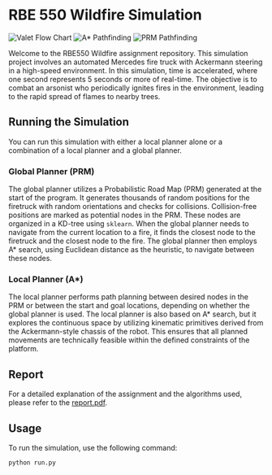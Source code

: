 # RBE 550 Wildfire Simulation

![Valet Flow Chart](docs/imgs/RBE550_Valet_Flow_Chart.png)
![A* Pathfinding](videos/astar.gif)
![PRM Pathfinding](videos/prm.gif)

Welcome to the RBE550 Wildfire assignment repository. This simulation project involves an automated Mercedes fire truck with Ackermann steering in a high-speed environment. In this simulation, time is accelerated, where one second represents 5 seconds or more of real-time. The objective is to combat an arsonist who periodically ignites fires in the environment, leading to the rapid spread of flames to nearby trees.

## Running the Simulation

You can run this simulation with either a local planner alone or a combination of a local planner and a global planner.

### Global Planner (PRM)

The global planner utilizes a Probabilistic Road Map (PRM) generated at the start of the program. It generates thousands of random positions for the firetruck with random orientations and checks for collisions. Collision-free positions are marked as potential nodes in the PRM. These nodes are organized in a KD-tree using `sklearn`. When the global planner needs to navigate from the current location to a fire, it finds the closest node to the firetruck and the closest node to the fire. The global planner then employs A* search, using Euclidean distance as the heuristic, to navigate between these nodes.

### Local Planner (A*)

The local planner performs path planning between desired nodes in the PRM or between the start and goal locations, depending on whether the global planner is used. The local planner is also based on A* search, but it explores the continuous space by utilizing kinematic primitives derived from the Ackermann-style chassis of the robot. This ensures that all planned movements are technically feasible within the defined constraints of the platform.

## Report

For a detailed explanation of the assignment and the algorithms used, please refer to the [report.pdf](RBE595_Wildfire.pdf).

## Usage

To run the simulation, use the following command:

```bash
python run.py
